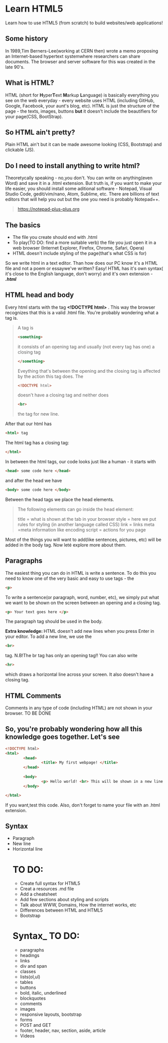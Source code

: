 # Learn HTML5
Learn how to use HTML5 (from scratch) to build websites/web applications!

## Some history
In 1989,Tim Berners-Lee(working at CERN then) wrote a memo proposing an Internet-based hypertext systemwhere researchers can share documents. The browser and server software for this was created in the late 90's.

## What is HTML?
HTML (short for **H**yper**T**ext **M**arkup **L**anguage) is basically 
everything you see on the web everyday - every website uses HTML
(including GitHub, Google, Facebook, your aunt's blog, etc).
HTML is just the structure of the page - the texts, images, 
buttons **but** it doesn't include the beautifiers for your page(CSS, BootStrap).

## So HTML ain't pretty?
Plain HTML ain't but it can be made awesome looking (CSS, Bootstrap) and clickable (JS).

## Do I need to install anything to write html?
Theoretycally speaking - no,you don't. You can write on anything(even Word)
and save it in a .html extension. But truth is, if you want to make your life easier,
you should install some aditional software - Notepad, Visual Studio Code, gedit/vim/nano, Atom, Sublime, etc.
There are billions of text editors that will help you out but the one you need is probably Notepad++.
> https://notepad-plus-plus.org

## The basics 
<ul> 
    <li> The file you create should end with .html </li>
    <li> To play(TO DO: find a more suitable verb) the file you just open it in a web browser (Internet Explorer, Firefox, Chrome, Safari, Opera) </li>
    <li> HTML doesn't include styling of the page(that's what CSS is for) </li>
</ul>

So we write html in a text editor. Than how does our PC know it's a HTML file and not a poem or essaywe've written? Easy! HTML has it's own syntax( it's close to the English language, don't worry) and it's own extension - **_.html_**

## HTML head and body

Every html starts with the tag **<**__!DOCTYPE html>__ . This way the browser recognizes that this is a valid .html file.
You're probably wondering what a tag is.
<blockquote>A tag is 

```` html
<something>
````

it consists of an opening tag and usually (not every tag has one) a closing tag 

```` html 
</something>
````

Eveything that's between the opening and the closing tag is affected by the action this tag does. The 

```` html 
<!DOCTYPE html>
````

doesn't have a closing tag and neither does 

```` html 
<br>
````
 the tag for new line.  </blockquote>

After that our html has 
```` html 
<html> tag
````
The html tag has a closing tag:

```` html 
</html>
````
In between the html tags, our code looks just like a human - it starts with
```` html 
<head> some code here </head>
````
and after the head we have

```` html 
<body> some code here </body>
````
 Between the head tags we place the head elements.
<blockquote>
The following elements can go inside the head element:

title = what is shown at the tab in your browser
style = here we put rules for styling (in another language called CSS)
link = links
meta =meta information like encoding
script = actions for you page
</blockquote>
Most of the things you will want to add(like sentences, pictures, etc) will be added in the body tag. Now leté explore more about them.

## Paragraphs
The easiest thing you can do in HTML is write a sentence. To do this you need to know one of the very basic and easy to use tags - the

```` html 
<p>
````

To write a sentence(or paragraph, word, number, etc), we simply put what we want to be shown on the screen between an opening and a closing tag.

```` html 
<p> Your text goes here </p>
````
 The paragraph tag should be used in the body. 

<b> Extra knowledge: </b> HTML doesn't add new lines when you press Enter in your editor. To add a new line, we use the 

```` html 
<br>
````

tag. N.B!The br tag has only an opening tag!! 
You can also write

```` html 
<hr>
````

which draws a horizontal line across your screen. It also doesn't have a closing tag.

## HTML Comments
Comments in any type of code (including HTML) are not shown in your browser. 
TO BE DONE

## So, you're probably wondering how all this knowledge goes together. Let's see

```` html 
<!DOCTYPE html>
<html>
        <head>
                <title> My first webpage! </title>
        </head>
        
        <body>
                <p> Hello world! <br> This will be shown in a new line </p>
        </body>

</html>
````
If you want,test this code. Also, don't forget to name your file with an .html extension.
## Syntax
<ul> 
<li>  Paragraph 
<li>  New line
<li> Horizontal line

# TO DO:
<ul> 
<li> Create full syntax for HTML5
<li> Creat a resources .md file
<li> Add a cheatsheet
<li> Add few sections about styling and scripts
<li> Talk about WWW, Domains, How the internet works, etc 
<li> Differences between HTML and HTML5
<li> Bootstrap
</ul>

# Syntax_ TO DO:
<ul>
<li> paragraphs
<li> headings
<li> links
<li> div and span
<li> classes
<li> lists(ol,ul)
<li> tables
<li> buttons
<li> bold, italic, underlined
<li> blockquotes
<li> comments
<li>images
<li> responsive layouts, bootstrap
<li> forms
<li> POST and GET
<li> footer, header, nav, section, aside, article
<li> Videos

